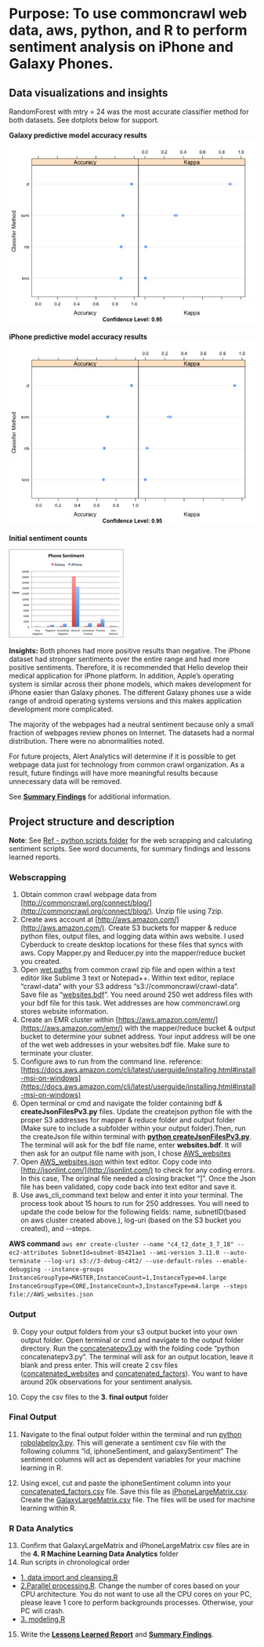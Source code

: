 # Purpose: To use commoncrawl web data, aws, python, and R to perform sentiment analysis on iPhone and Galaxy Phones. 

## Data visualizations and insights ## 
RandomForest with mtry = 24 was the most accurate classifier method for both datasets. See dotplots below for support. 

**Galaxy predictive model accuracy results**
![galaxydotplot](https://github.com/nlynch504/data-analytics-portfolio/blob/master/R%20projects/Sentiment%20Analysis/4.%20R%20Machine%20Learning%20Data%20Analytics/model%20outputs/Galaxy_model_summary.png)

**iPhone predictive model accuracy results** 
![iphonedotplot](https://github.com/nlynch504/data-analytics-portfolio/blob/master/R%20projects/Sentiment%20Analysis/4.%20R%20Machine%20Learning%20Data%20Analytics/model%20outputs/Iphone_model_summary.png)

**Initial sentiment counts**

![sentimenthistogram](https://github.com/nlynch504/data-analytics-portfolio/blob/master/R%20projects/Sentiment%20Analysis/4.%20R%20Machine%20Learning%20Data%20Analytics/model%20outputs/Sentiment%20findings.png)

**Insights:**  Both phones had more positive results than negative. The iPhone dataset had stronger sentiments over the entire range and had more positive sentiments. Therefore, it is recommended that Helio develop their medical application for iPhone platform. In addition, Apple’s operating system is similar across their phone models, which makes development for iPhone easier than Galaxy phones. The different Galaxy phones use a wide range of android operating systems versions and this makes application development more complicated.

The majority of the webpages had a neutral sentiment because only a small fraction of webpages review phones on Internet. The datasets had a normal distribution. There were no abnormalities noted. 

For future projects, Alert Analytics will determine if it is possible to get webpage data just for technology from common crawl organization. As a result, future findings will have more meaningful results because unnecessary data will be removed. 

See **[Summary Findings](https://github.com/nlynch504/data-analytics-portfolio/blob/master/R%20projects/Sentiment%20Analysis/Summary%20Findings.docx)** for additional information. 


## Project structure and description ##
**Note**: See [Ref - python scripts folder](https://github.com/nlynch504/data-analytics-portfolio/blob/master/R%20projects/Sentiment%20Analysis/5.%20Ref%20-%20python%20scripts) for the web scrapping and calculating sentiment scripts. See word documents, for summary findings and lessons learned reports. 

### **Webscrapping**
1. Obtain common crawl webpage data from [http://commoncrawl.org/connect/blog/](http://commoncrawl.org/connect/blog/). Unzip file using 7zip. 
2. Create aws account at [http://aws.amazon.com/](http://aws.amazon.com/). Create S3 buckets for mapper & reduce python files, output files, and logging data within aws website. I used Cyberduck to create desktop locations for these files that syncs with aws. Copy Mapper.py and Reducer.py into the mapper/reduce bucket you created.  
3. Open [wet.paths](https://github.com/nlynch504/data-analytics-portfolio/blob/master/R%20projects/Sentiment%20Analysis/1.%20web%20scrapping/wet.paths) from common crawl zip file and open within a text editor like Sublime 3 text or Notepad++. Within text editor, replace “crawl-data” with your S3 address “s3://commoncrawl/crawl-data”. Save file as “[websites.bdf](https://github.com/nlynch504/data-analytics-portfolio/blob/master/R%20projects/Sentiment%20Analysis/1.%20web%20scrapping/websites.bdf)”. You need around 250 wet address files with your bdf file for this task. Wet addresses are how commoncrawl.org stores website information. 
4. Create an EMR cluster within [https://aws.amazon.com/emr/](https://aws.amazon.com/emr/) with the mapper/reduce bucket & output bucket to determine your subnet address. Your input address will be one of the wet web addresses in your websites.bdf file. Make sure to terminate your cluster. 
5. Configure aws to run from the command line. reference: [https://docs.aws.amazon.com/cli/latest/userguide/installing.html#install-msi-on-windows](https://docs.aws.amazon.com/cli/latest/userguide/installing.html#install-msi-on-windows)
6. Open terminal or cmd and navigate the folder containing bdf & **createJsonFilesPv3.py** files. Update the createjson python file with the proper S3  addresses for mapper & reduce folder and output folder (Make sure to include a subfolder within your output folder).Then, run the  createJson file within terminal with [**python createJsonFilesPv3.py**](https://github.com/nlynch504/data-analytics-portfolio/blob/master/R%20projects/Sentiment%20Analysis/1.%20web%20scrapping/createJsonFilesPv3.py). The terminal will ask for the bdf file name, enter **websites.bdf**. It will then ask for an output file name with json, I chose [AWS_websites](https://github.com/nlynch504/data-analytics-portfolio/blob/master/R%20projects/Sentiment%20Analysis/1.%20web%20scrapping/AWS_websites.json)
7.  Open [AWS_websites.json](https://github.com/nlynch504/data-analytics-portfolio/blob/master/R%20projects/Sentiment%20Analysis/1.%20web%20scrapping/AWS_websites.json) within text editor. Copy code into [http://jsonlint.com/](http://jsonlint.com/) to check for any coding errors. In this case, The original file needed a closing bracket “]”. Once the Json file has been validated, copy code back into text editor and save it.
8.  Use aws_cli_command text below and enter it into your terminal. The process took about 15 hours to run for 250 addresses. You will need to update the code below for the following fields: name, subnetID(based on aws cluster created above.), log-uri (based on the S3 bucket you created), and --steps. 

**AWS command**
`aws emr create-cluster --name "c4_t2_date_3_7_18" --ec2-attributes SubnetId=subnet-85421ae1 --ami-version 3.11.0 --auto-terminate --log-uri s3://3-debug-c4t2/ --use-default-roles --enable-debugging --instance-groups InstanceGroupType=MASTER,InstanceCount=1,InstanceType=m4.large InstanceGroupType=CORE,InstanceCount=3,InstanceType=m4.large --steps file://AWS_websites.json`

### **Output**
9. Copy your output folders from your s3 output bucket into your own output folder. Open terminal or cmd and navigate to the output folder directory. Run the [concatenatepv3.py](https://github.com/nlynch504/data-analytics-portfolio/blob/master/R%20projects/Sentiment%20Analysis/2.%20output/concatenatepv3.py) with the folding code “python concatenatepv3.py”. The terminal will ask for an output location, leave it blank and press enter. This will create 2 csv files ([concatenated_websites](https://github.com/nlynch504/data-analytics-portfolio/blob/master/R%20projects/Sentiment%20Analysis/2.%20output/concatenated_websites.csv) and [concatenated_factors](https://github.com/nlynch504/data-analytics-portfolio/blob/master/R%20projects/Sentiment%20Analysis/2.%20output/concatenated_factors.csv)). You want to have around 20k observations for your sentiment analysis.     

10. Copy the csv files to the **3. final output** folder

### **Final Output**
11. Navigate to the final output folder within the terminal and run [python robolabelpv3.py](https://github.com/nlynch504/data-analytics-portfolio/blob/master/R%20projects/Sentiment%20Analysis/3.%20final%20output/robolabelpv3.py). This will generate a sentiment csv file with the following columns “id, iphoneSentiment, and galaxySentiment” The sentiment columns will act as dependent variables for your machine learning in R. 

12. Using excel, cut and paste the iphoneSentiment column into your [concatenated_factors.csv](https://github.com/nlynch504/data-analytics-portfolio/blob/master/R%20projects/Sentiment%20Analysis/3.%20final%20output/concatenated_factors.csv) file. Save this file as [iPhoneLargeMatrix.csv](https://github.com/nlynch504/data-analytics-portfolio/blob/master/R%20projects/Sentiment%20Analysis/3.%20final%20output/iPhoneLargeMatrix.csv). Create the [GalaxyLargeMatrix.csv](https://github.com/nlynch504/data-analytics-portfolio/blob/master/master/R%20projects/Sentiment%20Analysis/3.%20final%20output/GalaxyLargeMatrix.csv) file. The files will be used for machine learning within R. 


### **R Data Analytics**
13. Confirm that GalaxyLargeMatrix and iPhoneLargeMatrix csv files are in the **4. R Machine Learning Data Analytics** folder
14. Run scripts in chronological order
* [1. data import and cleansing.R](https://github.com/nlynch504/data-analytics-portfolio/blob/master/R%20projects/Sentiment%20Analysis/4.%20R%20Machine%20Learning%20Data%20Analytics/1.%20data%20import%20and%20cleaning.R)
* [2.Parallel processing.R](https://github.com/nlynch504/data-analytics-portfolio/blob/master/R%20projects/Sentiment%20Analysis/4.%20R%20Machine%20Learning%20Data%20Analytics/2.%20Parallel%20processing.R). Change the number of cores based on your CPU architecture. You do not want to use all the CPU cores on your PC, please leave 1 core to perform backgrounds processes. Otherwise, your PC will crash.
* [3. modeling.R](https://github.com/nlynch504/data-analytics-portfolio/blob/master/R%20projects/Sentiment%20Analysis/4.%20R%20Machine%20Learning%20Data%20Analytics/3.%20Modeling.R)

15. Write the **[Lessons Learned Report](https://github.com/nlynch504/data-analytics-portfolio/blob/master/R%20projects/Sentiment%20Analysis/Lessons%20Learned%20Report.docx)** and **[Summary Findings](https://github.com/nlynch504/data-analytics-portfolio/blob/master/R%20projects/Sentiment%20Analysis/Summary%20Findings.docx)**.
